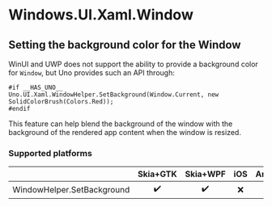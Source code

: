﻿# Windows.UI.Xaml.Window

## Setting the background color for the Window

WinUI and UWP does not support the ability to provide a background color for `Window`, but Uno provides such an API through:

```
#if __HAS_UNO__
Uno.UI.Xaml.WindowHelper.SetBackground(Window.Current, new SolidColorBrush(Colors.Red));
#endif
```

This feature can help blend the background of the window with the background of the rendered app content when the window is resized.

### Supported platforms

|                            | Skia+GTK | Skia+WPF | iOS   | Android | macOS | Catalyst | WebAssembly |
| -------------------------- | :------: | :------: | :---: | :-----: | :---: | :------: | :---------: |
| WindowHelper.SetBackground |   ✔️     |    ✔️    | ❌    |  ❌     |  ❌  |   ❌     |  ❌         |
